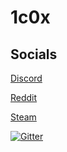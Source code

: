 # 1c0x

## Socials
[Discord](https://discord.gg/PcRKRdWZQy)

[Reddit](https://www.reddit.com/r/1c0x/)

[Steam](https://steamcommunity.com/groups/oneczerox)

[![Gitter](https://badges.gitter.im/oneczerox/community.svg)](https://gitter.im/oneczerox/community?utm_source=badge&utm_medium=badge&utm_campaign=pr-badge)
